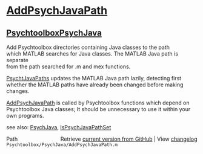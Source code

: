 # [AddPsychJavaPath](AddPsychJavaPath)
## [Psychtoolbox](Psychtoolbox)[PsychJava](PsychJava)

Add Psychtoolbox directories containing Java classes to the path  
which MATLAB searches for Java classes.  The MATLAB Java path is separate  
from the path searched for .m and mex functions.  
  
[PsychtJavaPaths](PsychtJavaPaths) updates the MATLAB Java path lazily, detecting first  
whether the MATLAB paths have already been changed before making changes.  
  
[AddPsychJavaPath](AddPsychJavaPath) is called by Psychtoolbox functions which depend on  
Psychtoolbox Java classes; It should be unnecessary to use it within your  
own programs.      
  
see also: [PsychJava](PsychJava), [IsPsychJavaPathSet](IsPsychJavaPathSet)  




<div class="code_header" style="text-align:right;">
  <span style="float:left;">Path&nbsp;&nbsp;</span> <span class="counter">Retrieve <a href=
  "https://raw.github.com/Psychtoolbox-3/Psychtoolbox-3/beta/Psychtoolbox/PsychJava/AddPsychJavaPath.m">current version from GitHub</a> | View <a href=
  "https://github.com/Psychtoolbox-3/Psychtoolbox-3/commits/beta/Psychtoolbox/PsychJava/AddPsychJavaPath.m">changelog</a></span>
</div>
<div class="code">
  <code>Psychtoolbox/PsychJava/AddPsychJavaPath.m</code>
</div>

